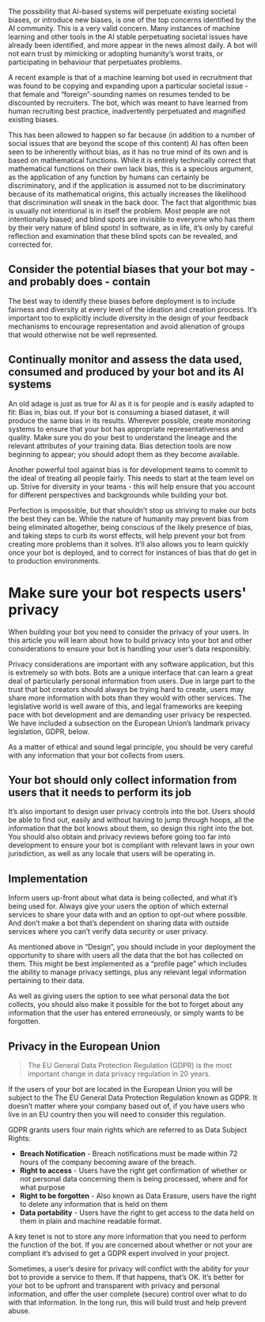 The possibility that AI-based systems will perpetuate existing societal biases, or introduce new biases, is one of the top concerns identified by the AI community. This is a very valid concern. Many instances of machine learning and other tools in the AI stable perpetuating societal issues have already been identified, and more appear in the news almost daily. A bot will not earn trust by mimicking or adopting humanity’s worst traits, or participating in behaviour that perpetuates problems. 

A recent example is that of a  machine learning bot used in recruitment that was found to be copying and expanding upon a particular societal issue - that female and “foreign”-sounding names on resumes tended to be discounted by recruiters. The bot, which was meant to have learned from human recruiting best practice, inadvertently perpetuated and magnified existing biases. 

This has been allowed to happen so far because (in addition to a number of social issues that are beyond the scope of this content) AI has often been seen to be inherently without bias, as it has no true mind of its own and is based on mathematical functions. While it is entirely technically correct that mathematical functions on their own lack bias, this is a specious argument, as the application of any function by humans can certainly be discriminatory, and if the application is assumed not to be discriminatory because of its mathematical origins, this actually increases the likelihood that discrimination will sneak in the back door. The fact that algorithmic bias is usually not intentional is in itself the problem. Most people are not intentionally biased; and blind spots are invisible to everyone who has them by their very nature of blind spots! In software, as in life, it’s only by careful reflection and examination that these blind spots can be revealed, and corrected for. 

## Consider the potential biases that your bot may - and probably does - contain

The best way to identify these biases before deployment is to include fairness and diversity at every level of the ideation and creation process. It’s important too to explicitly include diversity in the design of your feedback mechanisms to encourage representation and avoid alienation of groups that would otherwise not be well represented.

## Continually monitor and assess the data used, consumed and produced by your bot and its AI systems

An old adage is just as true for AI as it is for people and is easily adapted to fit: Bias in, bias out. If your bot is consuming a biased dataset, it will produce the same bias in its results. Wherever possible, create monitoring systems to ensure that your bot has appropriate representativeness and quality. Make sure you do your best to understand the lineage and the relevant attributes of your training data. Bias detection tools are now beginning to appear; you should adopt them as they become available. 

Another powerful tool against bias is for development teams to commit to the ideal of treating all people fairly. This needs to start at the team level on up. Strive for diversity in your teams - this will help ensure that you account for different perspectives and backgrounds while building your bot.

Perfection is impossible, but that shouldn’t stop us striving to make our bots the best they can be. While the nature of humanity may prevent bias from being eliminated altogether, being conscious of the likely presence of bias, and taking steps to curb its worst effects, will help prevent your bot from creating more problems than it solves. It’ll also allows you to learn quickly once your bot is deployed, and to correct for instances of bias that do get in to production environments.

# Make sure your bot respects users' privacy

When building your bot you need to consider the privacy of your users. In this article you will learn about how to build privacy into your bot and other considerations to ensure your bot is handling your user’s data responsibly.

Privacy considerations are important with any software application, but this is extremely so with bots. Bots are a unique interface that can learn a great deal of particularly personal information from users. Due in large part to the trust that bot creators should always be trying hard to create, users may share more information with bots than they would with other services. The legislative world is well aware of this, and legal frameworks are keeping pace with bot development and are demanding user privacy be respected. We have included a subsection on the European Union’s landmark privacy legislation, GDPR, below. 

As a matter of ethical and sound legal principle, you should be very careful with any information that your bot collects from users. 

## Your bot should only collect information from users that it needs to perform its job

It’s also important to design user privacy controls into the bot. Users should be able to find out, easily and without having to jump through hoops, all the information that the bot knows about them, so design this right into the bot. You should also obtain and privacy reviews before going too far into development to ensure your bot is compliant with relevant laws in your own jurisdiction, as well as any locale that users will be operating in.

## Implementation

Inform users up-front about what data is being collected, and what it’s being used for. 
Always give your users the option of which external services to share your data with and an option to opt-out where possible. And don’t make a bot that’s dependent on sharing data with outside services where you can’t verify data security or user privacy. 

As mentioned above in “Design”, you should include in your deployment the opportunity to share with users all the data that the bot has collected on them. This might be best implemented as a “profile page” which includes the ability to manage privacy settings, plus any relevant legal information pertaining to their data. 

As well as giving users the option to see what personal data the bot collects, you should also make it possible for the bot to forget about any information that the user has entered erroneously, or simply wants to be forgotten. 

## Privacy in the European Union

> The EU General Data Protection Regulation (GDPR) is the most important change in data privacy regulation in 20 years.

If the users of your bot are located in the European Union you will be subject to the The EU General Data Protection Regulation known as GDPR. It doesn’t matter where your company based out of, if you have users who live in an EU country then you will need to consider this regulation.

GDPR grants users four main rights which are referred to as Data Subject Rights:

- __Breach Notification__ - Breach notifications must be made within 72 hours of the company becoming aware of the breach.
- __Right to access__ - Users have the right get confirmation of whether or not personal data concerning them is being processed, where and for what purpose
- __Right to be forgotten__ - Also known as Data Erasure, users have the right to delete any information that is held on them
- __Data portability__ - Users have the right to get access to the data held on them in plain and machine readable format.

A key tenet is not to store any more information that you need to perform the function of the bot. If you are concerned about whether or not your are compliant it’s advised to get a GDPR expert involved in your project.

Sometimes, a user’s desire for privacy will conflict with the ability for your bot to provide a service to them. If that happens, that’s OK. It’s better for your bot to be upfront and transparent with privacy and personal information, and offer the user complete (secure) control over what to do with that information. In the long run, this will build trust and help prevent abuse.

